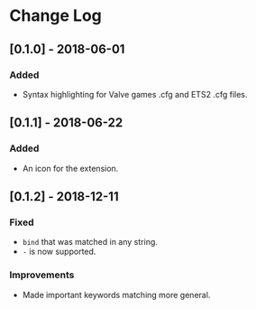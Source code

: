 # Change Log

## [0.1.0] - 2018-06-01

### Added

- Syntax highlighting for Valve games .cfg and ETS2 .cfg files.

## [0.1.1] - 2018-06-22

### Added

- An icon for the extension.

## [0.1.2] - 2018-12-11

### Fixed

- `bind` that was matched in any string.
- `-` is now supported.

### Improvements

- Made important keywords matching more general.